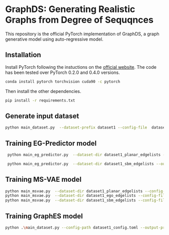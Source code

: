 # GraphDS: Generating Realistic Graphs from Degree of Sequqnces
This repository is the official PyTorch implementation of GraphDS, a graph generative model using auto-regressive model.

## Installation
Install PyTorch following the instuctions on the [official website](https://pytorch.org/). The code has been tested over PyTorch 0.2.0 and 0.4.0 versions.
```bash
conda install pytorch torchvision cuda90 -c pytorch
```
Then install the other dependencies.
```bash
pip install -r requirements.txt
```

## Generate input dataset
```bash
python main_dataset.py  --dataset-prefix dataset1 --config-file  dataset1_config.toml
```

## Training EG-Predictor model
```bash
 python main_eg_predictor.py  --dataset-dir dataset1_planar_edgelists --output-model eg_planar_predictor

 python main_eg_predictor.py  --dataset-dir dataset1_sbm_edgelists --output-model eg_sbm_predictor
```

## Training MS-VAE model
```bash
python main_msvae.py  --dataset-dir dataset1_planar_edgelists --config-file  msvae_config1.toml --output-model msvae_planar --evaluate
python main_msvae.py  --dataset-dir dataset1_ego_edgelists --config-file  msvae_config1.toml --output-model msvae_ego --evaluate
python main_msvae.py  --dataset-dir dataset1_sbm_edgelists --config-file  msvae_config1.toml --output-model msvae_sbm --evaluate
```

## Training GraphES model
```bash
python .\main_dataset.py --config-path dataset1_config.toml --output-prefix dataset1
```


